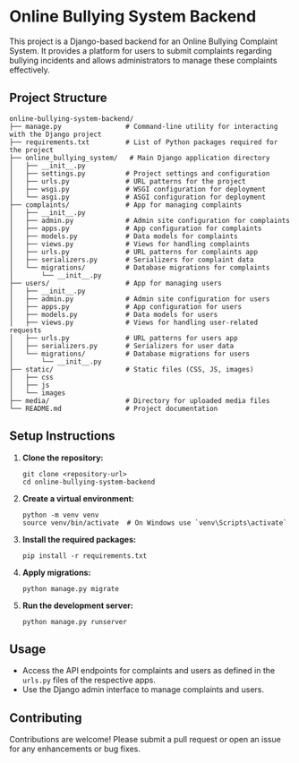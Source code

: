 # Online Bullying System Backend

This project is a Django-based backend for an Online Bullying Complaint System. It provides a platform for users to submit complaints regarding bullying incidents and allows administrators to manage these complaints effectively.

## Project Structure

```
online-bullying-system-backend/
├── manage.py                # Command-line utility for interacting with the Django project
├── requirements.txt         # List of Python packages required for the project
├── online_bullying_system/   # Main Django application directory
│   ├── __init__.py
│   ├── settings.py          # Project settings and configuration
│   ├── urls.py              # URL patterns for the project
│   ├── wsgi.py              # WSGI configuration for deployment
│   └── asgi.py              # ASGI configuration for deployment
├── complaints/              # App for managing complaints
│   ├── __init__.py
│   ├── admin.py             # Admin site configuration for complaints
│   ├── apps.py              # App configuration for complaints
│   ├── models.py            # Data models for complaints
│   ├── views.py             # Views for handling complaints
│   ├── urls.py              # URL patterns for complaints app
│   ├── serializers.py       # Serializers for complaint data
│   └── migrations/          # Database migrations for complaints
│       └── __init__.py
├── users/                   # App for managing users
│   ├── __init__.py
│   ├── admin.py             # Admin site configuration for users
│   ├── apps.py              # App configuration for users
│   ├── models.py            # Data models for users
│   ├── views.py             # Views for handling user-related requests
│   ├── urls.py              # URL patterns for users app
│   ├── serializers.py       # Serializers for user data
│   └── migrations/          # Database migrations for users
│       └── __init__.py
├── static/                  # Static files (CSS, JS, images)
│   ├── css
│   ├── js
│   └── images
├── media/                   # Directory for uploaded media files
└── README.md                # Project documentation
```

## Setup Instructions

1. **Clone the repository:**
   ```
   git clone <repository-url>
   cd online-bullying-system-backend
   ```

2. **Create a virtual environment:**
   ```
   python -m venv venv
   source venv/bin/activate  # On Windows use `venv\Scripts\activate`
   ```

3. **Install the required packages:**
   ```
   pip install -r requirements.txt
   ```

4. **Apply migrations:**
   ```
   python manage.py migrate
   ```

5. **Run the development server:**
   ```
   python manage.py runserver
   ```

## Usage

- Access the API endpoints for complaints and users as defined in the `urls.py` files of the respective apps.
- Use the Django admin interface to manage complaints and users.

## Contributing

Contributions are welcome! Please submit a pull request or open an issue for any enhancements or bug fixes.